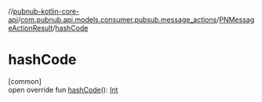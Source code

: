 //[pubnub-kotlin-core-api](../../../index.md)/[com.pubnub.api.models.consumer.pubsub.message_actions](../index.md)/[PNMessageActionResult](index.md)/[hashCode](hash-code.md)

# hashCode

[common]\
open override fun [hashCode](hash-code.md)(): [Int](https://kotlinlang.org/api/latest/jvm/stdlib/kotlin-stdlib/kotlin/-int/index.html)
